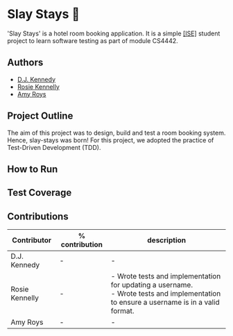 # Slay Stays 💅
'Slay Stays' is a hotel room booking application.
It is a simple [\[ISE\]](https://software-engineering.ie) student project to learn software testing as part of module CS4442.

## Authors
- [D.J. Kennedy](https://github.com/DJK101)
- [Rosie Kennelly](https://github.com/Rosie-Kennelly)
- [Amy Roys](https://github.com/AmyRoys)

## Project Outline 
The aim of this project was to design, build and test a room booking system. Hence, slay-stays was born!
For this project, we adopted the practice of Test-Driven Development (TDD).

## How to Run  

## Test Coverage 

## Contributions

| Contributor    | % contribution | description                                                                                                                              |
|----------------|----------------|------------------------------------------------------------------------------------------------------------------------------------------|
| D.J. Kennedy   | -              | -                                                                                                                                        |
| Rosie Kennelly | -              | - Wrote tests and implementation for updating a username.<br>- Wrote tests and implementation to ensure a username is in a valid format. |
| Amy Roys       | -              | -                                                                                                                                        |
